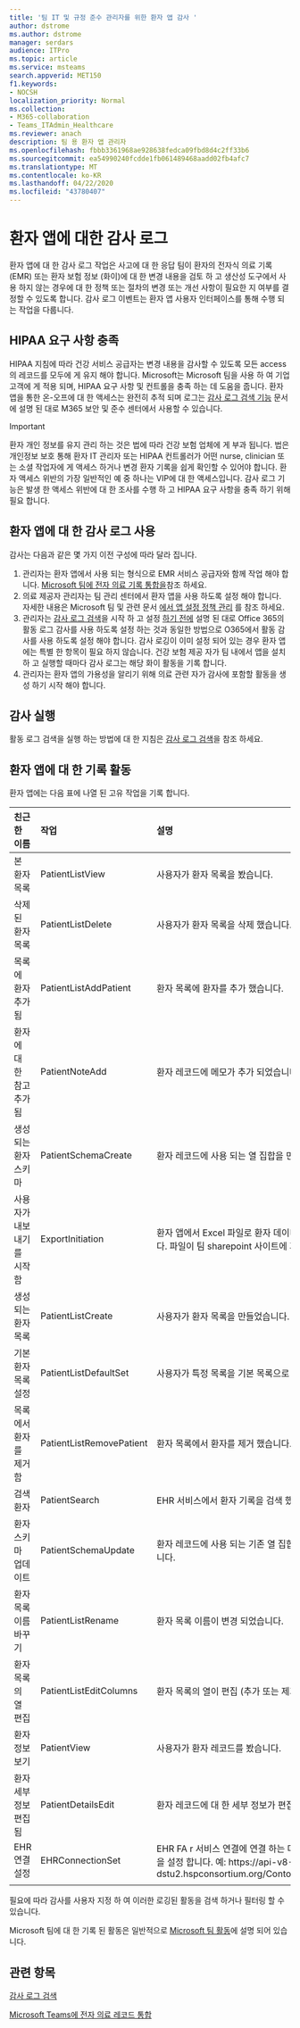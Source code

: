```yaml
---
title: '팀 IT 및 규정 준수 관리자를 위한 환자 앱 감사 '
author: dstrome
ms.author: dstrome
manager: serdars
audience: ITPro
ms.topic: article
ms.service: msteams
search.appverid: MET150
f1.keywords:
- NOCSH
localization_priority: Normal
ms.collection:
- M365-collaboration
- Teams_ITAdmin_Healthcare
ms.reviewer: anach
description: 팀 용 환자 앱 관리자
ms.openlocfilehash: fbbb3361968ae928638fedca09fbd8d4c2ff33b6
ms.sourcegitcommit: ea54990240fcdde1fb061489468aadd02fb4afc7
ms.translationtype: MT
ms.contentlocale: ko-KR
ms.lasthandoff: 04/22/2020
ms.locfileid: "43780407"
---
```

# <a name="audit-logs-for-patients-app"></a>환자 앱에 대한 감사 로그

환자 앱에 대 한 감사 로그 작업은 사고에 대 한 응답 팀이 환자의 전자식 의료 기록 (EMR) 또는 환자 보험 정보 (화이)에 대 한 변경 내용을 검토 하 고 생산성 도구에서 사용 하지 않는 경우에 대 한 정책 또는 절차의 변경 또는 개선 사항이 필요한 지 여부를 결정할 수 있도록 합니다. 감사 로그 이벤트는 환자 앱 사용자 인터페이스를 통해 수행 되는 작업을 다룹니다.

## <a name="meet-hipaa-requirements"></a>HIPAA 요구 사항 충족

HIPAA 지침에 따라 건강 서비스 공급자는 변경 내용을 감사할 수 있도록 모든 access의 레코드를 모두에 게 유지 해야 합니다. Microsoft는 Microsoft 팀을 사용 하 여 기업 고객에 게 적용 되며, HIPAA 요구 사항 및 컨트롤을 충족 하는 데 도움을 줍니다. 환자 앱을 통한 온-오프에 대 한 액세스는 완전히 추적 되며 로그는 [감사 로그 검색 기능](https://docs.microsoft.com/microsoft-365/compliance/search-the-audit-log-in-security-and-compliance) 문서에 설명 된 대로 M365 보안 및 준수 센터에서 사용할 수 있습니다.

> [!IMPORTANT]
> 환자 개인 정보를 유지 관리 하는 것은 법에 따라 건강 보험 업체에 게 부과 됩니다. 법은 개인정보 보호 통해 환자 IT 관리자 또는 HIPAA 컨트롤러가 어떤 nurse, clinician 또는 소셜 작업자에 게 액세스 하거나 변경 환자 기록을 쉽게 확인할 수 있어야 합니다. 환자 액세스 위반의 가장 일반적인 예 중 하나는 VIP에 대 한 액세스입니다. 감사 로그 기능은 발생 한 액세스 위반에 대 한 조사를 수행 하 고 HIPAA 요구 사항을 충족 하기 위해 필요 합니다.

<!-- add an image from the security and compliance center audit log search page showing an event, Ansuman please let me know whether we need to copy an existing screen shot (and which one) or grab a new one -->

## <a name="enable-audit-logs-for-the-patients-app"></a>환자 앱에 대 한 감사 로그 사용

감사는 다음과 같은 몇 가지 이전 구성에 따라 달라 집니다.

1. 관리자는 환자 앱에서 사용 되는 형식으로 EMR 서비스 공급자와 함께 작업 해야 합니다. [Microsoft 팀에 전자 의료 기록 통합을](patients-app.md)참조 하세요.
2. 의료 제공자 관리자는 팀 관리 센터에서 환자 앱을 사용 하도록 설정 해야 합니다. 자세한 내용은 Microsoft 팀 및 관련 문서 [에서 앱 설정 정책 관리](../../teams-app-setup-policies.md) 를 참조 하세요.
3. 관리자는 [감사 로그 검색](https://docs.microsoft.com/office365/securitycompliance/turn-audit-log-search-on-or-off#turn-on-audit-log-search)을 시작 하 고 설정 [하기 전에](https://docs.microsoft.com/microsoft-365/compliance/search-the-audit-log-in-security-and-compliance#before-you-begin) 설명 된 대로 Office 365의 활동 로그 감사를 사용 하도록 설정 하는 것과 동일한 방법으로 O365에서 활동 감사를 사용 하도록 설정 해야 합니다. 감사 로깅이 이미 설정 되어 있는 경우 환자 앱에는 특별 한 항목이 필요 하지 않습니다. 건강 보험 제공 자가 팀 내에서 앱을 설치 하 고 실행할 때마다 감사 로그는 해당 화이 활동을 기록 합니다.
4. 관리자는 환자 앱의 가용성을 알리기 위해 의료 관련 자가 감사에 포함할 활동을 생성 하기 시작 해야 합니다.

<!-- add link out to client doc when available -->

## <a name="run-an-audit"></a>감사 실행

활동 로그 검색을 실행 하는 방법에 대 한 지침은 [감사 로그 검색](https://docs.microsoft.com/office365/securitycompliance/search-the-audit-log-in-security-and-compliance#search-the-audit-log)을 참조 하세요.

## <a name="logged-activities-for-patients-app"></a>환자 앱에 대 한 기록 활동

환자 앱에는 다음 표에 나열 된 고유 작업을 기록 합니다.

|친근 한 이름 |작업|설명|
|:---|:---|:---|
| 본 환자 목록 | PatientListView | 사용자가 환자 목록을 봤습니다.|
| 삭제 된 환자 목록 | PatientListDelete | 사용자가 환자 목록을 삭제 했습니다.|
| 목록에 환자 추가 됨 | PatientListAddPatient | 환자 목록에 환자를 추가 했습니다. |
| 환자에 대 한 참고 추가 됨 | PatientNoteAdd | 환자 레코드에 메모가 추가 되었습니다. |
| 생성 되는 환자 스키마 | PatientSchemaCreate | 환자 레코드에 사용 되는 열 집합을 만들었습니다. |
| 사용자가 내보내기를 시작 함 | ExportInitiation | 환자 앱에서 Excel 파일로 환자 데이터를 내보냈습니다. 파일이 팀 sharepoint 사이트에 저장 됩니다. |
| 생성 되는 환자 목록 | PatientListCreate | 사용자가 환자 목록을 만들었습니다.|
| 기본 환자 목록 설정| PatientListDefaultSet| 사용자가 특정 목록을 기본 목록으로 설정 합니다.|
| 목록에서 환자를 제거 함| PatientListRemovePatient | 환자 목록에서 환자를 제거 했습니다. |
| 검색 환자 | PatientSearch | EHR 서비스에서 환자 기록을 검색 했습니다. |
| 환자 스키마 업데이트 | PatientSchemaUpdate  | 환자 레코드에 사용 되는 기존 열 집합을 업데이트 했습니다. |<!-- | 환자를 다른 목록으로 이동| PatientMoved | 환자 레코드가 목록 간에 이동 되었습니다. |-->
| 환자 목록 이름 바꾸기 | PatientListRename | 환자 목록 이름이 변경 되었습니다. |
| 환자 목록의 열 편집 | PatientListEditColumns | 환자 목록의 열이 편집 (추가 또는 제거) 되었습니다. |
| 환자 정보 보기 | PatientView | 사용자가 환자 레코드를 봤습니다.|
| 환자 세부 정보 편집 됨 | PatientDetailsEdit | 환자 레코드에 대 한 세부 정보가 편집 되었습니다. |
| EHR 연결 설정 | EHRConnectionSet | EHR FA r 서비스 연결에 연결 하는 데 사용 되는 URL을 설정 합니다. 예: https://<span>api-v8-dstu2.hspconsortium.org/ContosoHospital/open</span>  |
||||

필요에 따라 감사를 사용자 지정 하 여 이러한 로깅된 활동을 검색 하거나 필터링 할 수 있습니다.

Microsoft 팀에 대 한 기록 된 활동은 일반적으로 [Microsoft 팀 활동](https://docs.microsoft.com/office365/securitycompliance/search-the-audit-log-in-security-and-compliance#microsoft-teams-activities)에 설명 되어 있습니다.

## <a name="related-topics"></a>관련 항목

[감사 로그 검색](https://docs.microsoft.com/microsoft-365/compliance/search-the-audit-log-in-security-and-compliance)

[Microsoft Teams에 전자 의료 레코드 통합](patients-app.md)
